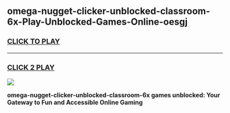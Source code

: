 
## omega-nugget-clicker-unblocked-classroom-6x-Play-Unblocked-Games-Online-oesgj
<h3>
<a href="https://premium76.site?title=omega-nugget-clicker-unblocked-classroom-6x&ref=25A">CLICK TO PLAY</a></h3>
<hr>

<h3>
<a href="https://premium76.site?title=omega-nugget-clicker-unblocked-classroom-6x&ref=25A">CLICK 2 PLAY</a>
  
</h3>

<a href="https://premium76.site?title=omega-nugget-clicker-unblocked-classroom-6x&ref=25A"><img src="https://clearcache.store/games.png"></a>


**omega-nugget-clicker-unblocked-classroom-6x games unblocked: Your Gateway to Fun and Accessible Online Gaming**
